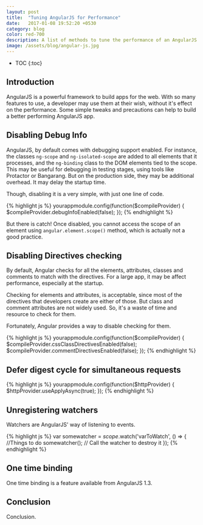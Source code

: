 ```yaml
---
layout: post
title:  "Tuning AngularJS for Performance"
date:   2017-01-08 19:52:20 +0530
category: blog
color: red-700
description: A list of methods to tune the performance of an AngularJS app
image: /assets/blog/angular-js.jpg
---
```


* TOC
{:toc}

## Introduction
AngularJS is a powerful framework to build apps for the web. With so many features to use, a developer may use them at their wish, without it's effect on the performance. Some simple tweaks and precautions can help to build a better performing AngularJS app.

## Disabling Debug Info

AngularJS, by default comes with debugging support enabled. For instance, the classes `ng-scope` and `ng-isolated-scope` are added to all elements that it processes, and the `ng-binding` class to the DOM elements tied to the scope. This may be useful for debugging in testing stages, using tools like Protactor or Bangarang. But on the production side, they may be additional overhead. It may delay the startup time. 

Though, disabling it is a very simple, with just one line of code.

{% highlight js %}
yourappmodule.config(function($compileProvider) {
	$compileProvider.debugInfoEnabled(false);
});
{% endhighlight %}

But there is catch! Once disabled, you cannot access the scope of an element using `angular.element.scope()` method, which is actually not a good practice. 

## Disabling Directives checking

By default, Angular checks for all the elements, attributes, classes and comments to match with the directives. For a large app, it may be affect performance, especially at the startup. 

Checking for elements and attributes, is acceptable, since most of the directives that developers create are either of those. But class and comment attributes are not widely used. So, it's a waste of time and resource to check for them. 

Fortunately, Angular provides a way to disable checking for them.

{% highlight js %}
yourappmodule.config(function($compileProvider) {
	$compileProvider.cssClassDirectivesEnabled(false);
	$compileProvider.commentDirectivesEnabled(false);
});
{% endhighlight %}

## Defer digest cycle for simultaneous requests

{% highlight js %}
yourappmodule.config(function($httpProvider) {
	$httpProvider.useApplyAsync(true);
});
{% endhighlight %}

## Unregistering watchers

Watchers are AngularJS' way of listening to events.

{% highlight js %}
var somewatcher = $scope.$watch('varToWatch', () => {
	//Things to do
	somewatcher(); // Call the watcher to destroy it
});
{% endhighlight %}

## One time binding

One time binding is a feature available from AngularJS 1.3.

## Conclusion

Conclusion.